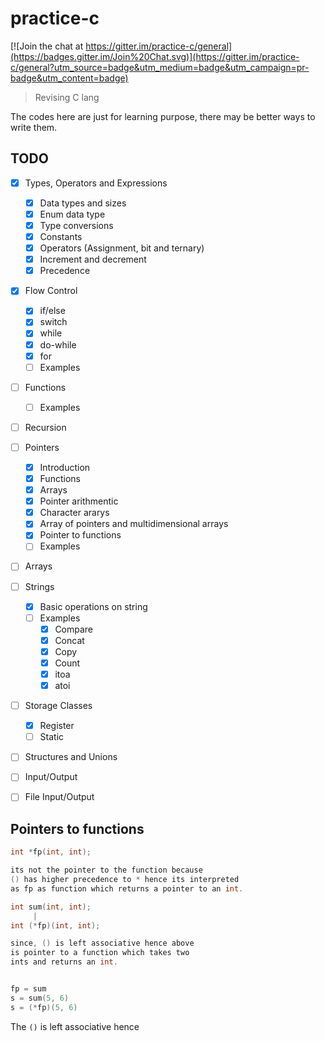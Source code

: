 # practice-c

[![Join the chat at https://gitter.im/practice-c/general](https://badges.gitter.im/Join%20Chat.svg)](https://gitter.im/practice-c/general?utm_source=badge&utm_medium=badge&utm_campaign=pr-badge&utm_content=badge)

> Revising C lang

The codes here are just for learning purpose, there may be better ways to write them.

TODO
---

- [x] Types, Operators and Expressions
  - [x] Data types and sizes
  - [x] Enum data type
  - [x] Type conversions
  - [x] Constants
  - [x] Operators (Assignment, bit and ternary)
  - [x] Increment and decrement
  - [x] Precedence
- [x] Flow Control
  - [x] if/else
  - [x] switch
  - [x] while
  - [x] do-while
  - [x] for
  - [ ] Examples
- [ ] Functions
  - [ ] Examples
- [ ] Recursion
- [ ] Pointers
  - [x] Introduction
  - [x] Functions
  - [x] Arrays
  - [x] Pointer arithmentic
  - [x] Character ararys
  - [x] Array of pointers and multidimensional arrays
  - [x] Pointer to functions
  - [ ] Examples
- [ ] Arrays
- [ ] Strings
  - [x] Basic operations on string
  - [ ] Examples
    - [x] Compare
    - [x] Concat
    - [x] Copy
    - [x] Count
    - [x] itoa
    - [x] atoi
- [ ] Storage Classes
  - [x] Register
  - [ ] Static
- [ ] Structures and Unions
- [ ] Input/Output
- [ ] File Input/Output



Pointers to functions
---

```c
int *fp(int, int);

its not the pointer to the function because
() has higher precedence to * hence its interpreted
as fp as function which returns a pointer to an int.

int sum(int, int);
     |
int (*fp)(int, int);

since, () is left associative hence above
is pointer to a function which takes two 
ints and returns an int.


fp = sum
s = sum(5, 6)
s = (*fp)(5, 6)
```

The `()` is left associative hence 
